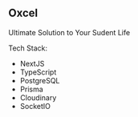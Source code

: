 ## Oxcel

Ultimate Solution to Your Sudent Life

Tech Stack:
- NextJS
- TypeScript
- PostgreSQL
- Prisma
- Cloudinary
- SocketIO
